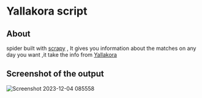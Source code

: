 # Yallakora script

## About 

spider built with [scrapy](https://scrapy.org/) , It gives you information about the matches on any day you want ,it take the info from [Yallakora](https://www.yallakora.com/match-center) 











## Screenshot of the output
![Screenshot 2023-12-04 085558](https://github.com/abdosabry21/Yallakora/assets/84657849/bad256cc-aa9a-4db9-a0c4-c33b6c92844d)

